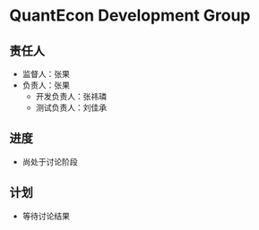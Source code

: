 # QuantEcon Development Group

## 责任人

- 监督人：张果
- 负责人：张果
  - 开发负责人：张祎璘
  - 测试负责人：刘佳承


## 进度

- 尚处于讨论阶段

## 计划

- 等待讨论结果
